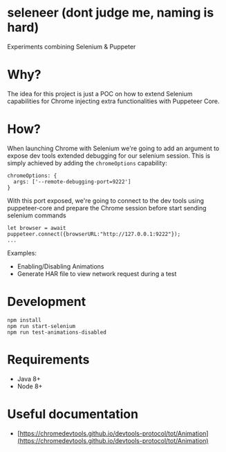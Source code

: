 # seleneer (dont judge me, naming is hard)
Experiments combining Selenium & Puppeter

# Why?
The idea for this project is just a POC on how to extend Selenium capabilities for Chrome injecting extra functionalities with Puppeteer Core. 

# How?
When launching Chrome with Selenium we're going to add an argument to expose dev tools extended debugging for our selenium session. This is simply achieved by adding the `chromeOptions` capability:
```
chromeOptions: {
  args: ['--remote-debugging-port=9222']
}
```
With this port exposed, we're going to connect to the dev tools using puppeteer-core and prepare the Chrome session before start sending selenium commands
```
let browser = await puppeteer.connect({browserURL:"http://127.0.0.1:9222"});
...
```

Examples:
 * Enabling/Disabling Animations
 * Generate HAR file to view network request during a test

# Development
```
npm install
npm run start-selenium
npm run test-animations-disabled
```

# Requirements
* Java 8+
* Node 8+

# Useful documentation
* [https://chromedevtools.github.io/devtools-protocol/tot/Animation](https://chromedevtools.github.io/devtools-protocol/tot/Animation)
